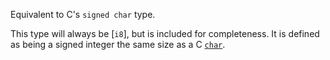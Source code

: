 Equivalent to C's `signed char` type.

This type will always be [`i8`], but is included for completeness. It is defined as being a signed integer the same size as a C [`char`].

[`char`]: c_char
